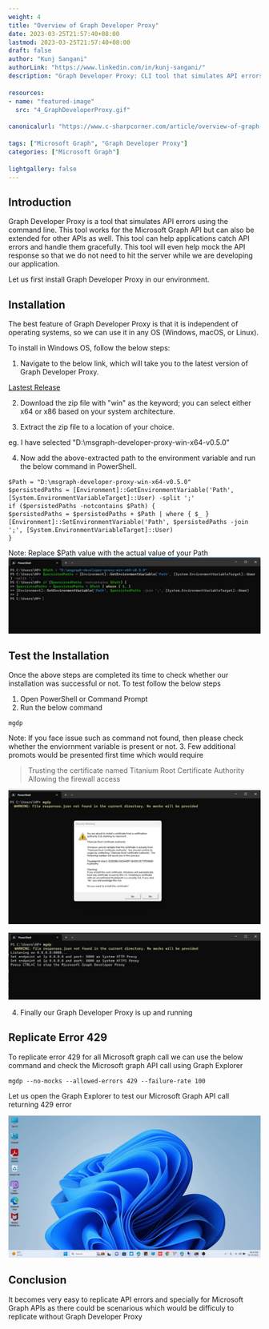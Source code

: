 ```yaml
---
weight: 4
title: "Overview of Graph Developer Proxy"
date: 2023-03-25T21:57:40+08:00
lastmod: 2023-03-25T21:57:40+08:00
draft: false
author: "Kunj Sangani"
authorLink: "https://www.linkedin.com/in/kunj-sangani/"
description: "Graph Developer Proxy: CLI tool that simulates API errors & mock responses for Microsoft Graph API. Facilitates error handling & app development."

resources:
- name: "featured-image"
  src: "4_GraphDeveloperProxy.gif"

canonicalurl: "https://www.c-sharpcorner.com/article/overview-of-graph-developer-proxy/"

tags: ["Microsoft Graph", "Graph Developer Proxy"]
categories: ["Microsoft Graph"]

lightgallery: false
---
```


Introduction
---------------------
Graph Developer Proxy is a tool that simulates API errors using the command line. This tool works for the Microsoft Graph API but can also be extended for other APIs as well. This tool can help applications catch API errors and handle them gracefully. This tool will even help mock the API response so that we do not need to hit the server while we are developing our application.

Let us first install Graph Developer Proxy in our environment.

Installation
---------------------
The best feature of Graph Developer Proxy is that it is independent of operating systems, so we can use it in any OS (Windows, macOS, or Linux).

To install in Windows OS, follow the below steps:

1. Navigate to the below link, which will take you to the latest version of Graph Developer Proxy.

[Lastest Release](https://github.com/microsoftgraph/msgraph-developer-proxy/releases/latest)

2. Download the zip file with "win" as the keyword; you can select either x64 or x86 based on your system architecture.

3. Extract the zip file to a location of your choice.

eg. I have selected "D:\msgraph-developer-proxy-win-x64-v0.5.0"

4. Now add the above-extracted path to the environment variable and run the below command in PowerShell.
```
$Path = "D:\msgraph-developer-proxy-win-x64-v0.5.0"  
$persistedPaths = [Environment]::GetEnvironmentVariable('Path', [System.EnvironmentVariableTarget]::User) -split ';'  
if ($persistedPaths -notcontains $Path) {  
$persistedPaths = $persistedPaths + $Path | where { $_ }  
[Environment]::SetEnvironmentVariable('Path', $persistedPaths -join ';', [System.EnvironmentVariableTarget]::User)  
}
```
Note: Replace $Path value with the actual value of your Path
![1_AddPath](1_AddPath.jpg)

Test the Installation
------------------------------
Once the above steps are completed its time to check whether our installation was successful or not. To test follow the below steps

1. Open PowerShell or Command Prompt
2. Run the below command
```
mgdp
```
Note: If you face issue such as command not found, then please check whether the enviornment variable is present or not.
3. Few additional promots would be presented first time which would require 
> Trusting the certificate named Titanium Root Certificate Authority
> Allowing the firewall access

![2_Certificate](2_Certificate.jpg)

![3_GraphDeveloperProxy.jpg](3_GraphDeveloperProxy.jpg)

4. Finally our Graph Developer Proxy is up and running

Replicate Error 429
------------------------
To replicate error 429 for all Microsoft graph call we can use the below command and check the Microsoft graph API call using Graph Explorer

```
mgdp --no-mocks --allowed-errors 429 --failure-rate 100
```
Let us open the Graph Explorer to test our Microsoft Graph API call returning 429 error

![4_GraphDeveloperProxy.gif](4_GraphDeveloperProxy.gif)

Conclusion
---------------
It becomes very easy to replicate API errors and specially for Microsoft Graph APIs as there could be scenarious which would be difficuly to replicate without Graph Developer Proxy